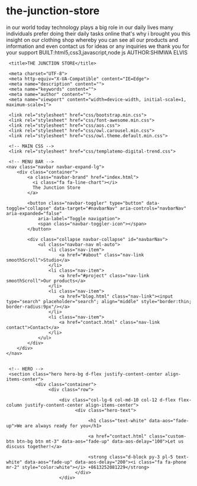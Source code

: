 # the-junction-store         
in our world today technology plays a big role in our daily lives
many individuals prefer doing their daily tasks online that's why i brought you
this insight on our clothing shop whereby you can see all our products
and information and even contact us for ideas or any inquiries
we thank you for your support
BUILT:html5,css3,javascript,node js
AUTHOR:SHIMWA ELVIS
<!DOCTYPE html>
<html lang="en">
<head>

     <title>THE JUNCTION STORE</title>
 
     <meta charset="UTF-8">
     <meta http-equiv="X-UA-Compatible" content="IE=Edge">
     <meta name="description" content="">
     <meta name="keywords" content="">
     <meta name="author" content="">
     <meta name="viewport" content="width=device-width, initial-scale=1, maximum-scale=1">

     <link rel="stylesheet" href="css/bootstrap.min.css">
     <link rel="stylesheet" href="css/font-awesome.min.css">
     <link rel="stylesheet" href="css/aos.css">
     <link rel="stylesheet" href="css/owl.carousel.min.css">
     <link rel="stylesheet" href="css/owl.theme.default.min.css">

     <!-- MAIN CSS -->
     <link rel="stylesheet" href="css/templatemo-digital-trend.css">

</head>
<body>

     <!-- MENU BAR -->
    <nav class="navbar navbar-expand-lg">
        <div class="container">
            <a class="navbar-brand" href="index.html">
              <i class="fa fa-line-chart"></i>
              The Junction Store
            </a>

            <button class="navbar-toggler" type="button" data-toggle="collapse" data-target="#navbarNav" aria-controls="navbarNav" aria-expanded="false"
                aria-label="Toggle navigation">
                <span class="navbar-toggler-icon"></span>
            </button>

            <div class="collapse navbar-collapse" id="navbarNav">
                <ul class="navbar-nav ml-auto">
                    <li class="nav-item">
                        <a href="#about" class="nav-link smoothScroll">Studio</a>
                    </li>
                    <li class="nav-item">
                        <a href="#project" class="nav-link smoothScroll">Our products</a>
                    </li>
                    <li class="nav-item">
                        <a href="blog.html" class="nav-link"><input type="search" placeholder="search"; align="middle" style="border:thin; border-radius:9px"/></a>
                    </li>
                    <li class="nav-item">
                        <a href="contact.html" class="nav-link contact">Contact</a>
                    </li>
                </ul>
            </div>
        </div>
    </nav>


     <!-- HERO -->
     <section class="hero hero-bg d-flex justify-content-center align-items-center">
               <div class="container">
                    <div class="row">

                        <div class="col-lg-6 col-md-10 col-12 d-flex flex-column justify-content-center align-items-center">
                              <div class="hero-text">

                                   <h1 class="text-white" data-aos="fade-up">We are always ready for you</h1>

                                   <a href="contact.html" class="custom-btn btn-bg btn mt-3" data-aos="fade-up" data-aos-delay="100">Let us discuss together!</a>

                                   <strong class="d-block py-3 pl-5 text-white" data-aos="fade-up" data-aos-delay="200"><i class="fa fa-phone mr-2" style="color:white"></i> +8613252081229</strong>
                              </div>
                        </div>
